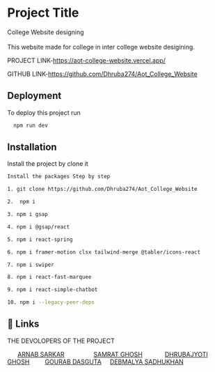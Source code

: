 
# Project Title

College Website designing <br></br>
This website made for college in inter college website desigining.

 PROJECT LINK-https://aot-college-website.vercel.app/

 GITHUB LINK-https://github.com/Dhruba274/Aot_College_Website



## Deployment

To deploy this project run

```bash
  npm run dev
```


## Installation

Install the project by clone it
```bash
Install the packages Step by step

1. git clone https://github.com/Dhruba274/Aot_College_Website

2.  npm i

3. npm i gsap

4. npm i @gsap/react

5. npm i react-spring

6. npm i framer-motion clsx tailwind-merge @tabler/icons-react

7. npm i swiper

8. npm i react-fast-marquee

9. npm i react-simple-chatbot

10. npm i --legacy-peer-deps
```
    
## 🔗 Links
THE DEVOLOPERS OF THE PROJECT


&nbsp; &nbsp; &nbsp;
[ARNAB SARKAR](https://github.com/arnab236)
&nbsp; &nbsp; &nbsp; &nbsp; &nbsp; &nbsp; &nbsp; &nbsp; 
[SAMRAT GHOSH](https://github.com/Samratghosh2004)
&nbsp; &nbsp; &nbsp; &nbsp; &nbsp; &nbsp;
[DHRUBAJYOTI GHOSH](https://github.com/Dhruba274) 
&nbsp; &nbsp; &nbsp; &nbsp; 
[GOURAB DASGUTA](https://github.com/gourabdg08) 
&nbsp; &nbsp; 
[DEBMALYA SADHUKHAN](https://github.com/deBmalooo)
